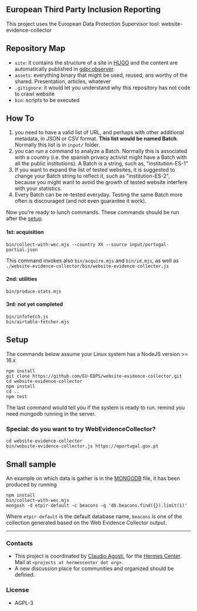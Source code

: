 
## European Third Party Inclusion Reporting

This project uses the European Data Protection Supervisor tool: website-evidence-collector

## Repository Map

* `site`: it contains the structure of a site in [HUGO](https://gohugo.io) and the content are automatically published in [gdpr.observer](https://gdpr.observer).
* `assets`: everything binary that might be used, reused, ans worthy of the shared. Presentation, articles, whatever
* `.gitignore`: it would let you understand why this repository has not code to crawl website
* `bin`: scripts to be executed

## How To

1. you need to have a valid list of URL, and perhaps with other additional metadata, in JSON or CSV format. **This list would be named Batch**. Normally this list is in `input/` folder.
2. you can run a command to analyze a Batch. Normally this is associated with a country (i.e. the spanish privacy activist might have a Batch with all the public institutions). A Batch is a string, such as, "institution-ES-1"
3. If you want to expand the list of tested websites, it is suggested to change your Batch string to reflect it, such as "institution-ES-2", because you might want to avoid the growth of tested website interfere with your statistics.
4. Every Batch can be re-tested everyday. Testing the same Batch more often is discouraged (and not even guarantee it work).

Now you're ready to lunch commands. These commands should be run after the [setup](#setup).

#### 1st: acquisition

```
bin/collect-with-wec.mjs --country XX --source input/portugal-partial.json
```

This command invokes also `bin/acquire.mjs` and `bin/id.mjs`, as well as `./website-evidence-collector/bin/website-evidence-collector.js`

#### 2nd: utilities

```
bin/produce-stats.mjs
```


#### 3rd: not yet completed

```
bin/infofetch.js
bin/airtable-fetcher.mjs
```


## Setup

The commands below assume your Linux system has a NodeJS version >= 16.x

```
npm install
git clone https://github.com/EU-EDPS/website-evidence-collector.git 
cd website-evidence-collector
npm install
cd ..
npm test
```

The last command would tell you if the system is ready to run. remind you need mongodb running in the server.

### Special: do you want to try WebEvidenceCollector?

```
cd website-evidence-collector
bin/website-evidence-collector.js https://eportugal.gov.pt
```

## Small sample

An example on which data is gather is in the [MONGODB](https://github.com/vecna/ETPIR/blob/main/MONGODB.md) file, it has been produced by running

```
npm install
bin/collect-with-wec.mjs
mongosh -d etpir-default -c beacons -q 'db.beacons.find({}).limit(1)'
```

Where `etpir-default` is the default database name, `beacons` is one of the collection generated based on the Web Evidence Collector output.

---

### Contacts

* This project is coordinated by [Claudio Agosti](https://twitter.com/@_vecna), for the [Hermes Center](https://hermescenter.org).  Mail at `<projects at hermescenter dot org>`.
* A new discussion place for communities and organized should be defined.


### License

* AGPL-3

